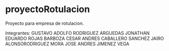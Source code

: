 # proyectoRotulacion
Proyecto para empresa de rotulacion.

Integrantes:
GUSTAVO ADOLFO RODRIGUEZ ARGUEDAS
JONATHAN EDUARDO ROJAS BARBOZA
CESAR ANDRES CABALLERO SANCHEZ
JAIRO ALONSORODRIGUEZ MORA
JOSE ANDRES JIMENEZ VEGA

